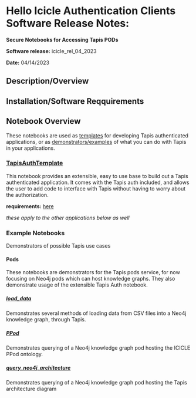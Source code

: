 # Hello Icicle Authentication Clients Software Release Notes:

**Secure Notebooks for Accessing Tapis PODs**

**Software release:** icicle_rel_04_2023

**Date:** 04/14/2023

## Description/Overview

## Installation/Software Reqquirements

## Notebook Overview
These notebooks are used as [templates](https://github.com/sdsc-hpc-training-org/hello_icicle_auth_clients/tree/main/icicle_rel_04_2023/Notebooks/TapisAuthTemplate) for developing Tapis authenticated applications, or as [demonstrators/examples](https://github.com/sdsc-hpc-training-org/hello_icicle_auth_clients/tree/main/icicle_rel_04_2023/Notebooks/ExampleApplications) of what you can do with Tapis in your applications.

### [TapisAuthTemplate](https://github.com/sdsc-hpc-training-org/hello_icicle_auth_clients/blob/main/icicle_rel_04_2023/Notebooks/TapisAuthTemplate/tapis_pods_auth.ipynb)
This notebook provides an extensible, easy to use base to build out a Tapis authenticated application. It comes with the Tapis auth included, and allows the user to add code to interface with Tapis without having to worry about the authorization.

**requirements:** [here](https://github.com/sdsc-hpc-training-org/hello_icicle_auth_clients/blob/main/icicle_rel_04_2023/Notebooks/TapisAuthTemplate/requirements.txt)

*these apply to the other applications below as well*

### Example Notebooks
Demonstrators of possible Tapis use cases
#### Pods
These notebooks are demonstrators for the Tapis pods service, for now focusing on Neo4j pods which can host knowledge graphs. They also demonstrate usage of the extensible Tapis Auth notebook.

##### **[load_data](https://github.com/sdsc-hpc-training-org/hello_icicle_auth_clients/blob/main/icicle_rel_04_2023/Notebooks/ExampleApplications/Neo4j/load_data.ipynb)**

Demonstrates several methods of loading data from CSV files into a Neo4j knowledge graph, through Tapis.

##### **[PPod](https://github.com/sdsc-hpc-training-org/hello_icicle_auth_clients/blob/main/icicle_rel_04_2023/Notebooks/ExampleApplications/Neo4j/PPod.ipynb)**

Demonstrates querying of a Neo4j knowledge graph pod hosting the ICICLE PPod ontology.


##### **[query_neo4j_architecture](https://github.com/sdsc-hpc-training-org/hello_icicle_auth_clients/blob/main/icicle_rel_04_2023/Notebooks/ExampleApplications/Neo4j/query_neo4j_architecture.ipynb)**

Demonstrates querying of a Neo4j knowledge graph pod hosting the Tapis architecture diagram

